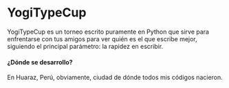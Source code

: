 # YogiTypeCup
YogiTypeCup es un torneo escrito puramente en Python que sirve para enfrentarse con tus amigos para ver quién es el que escribe mejor, siguiendo el principal parámetro: la rapidez en escribir.

#### ¿Dónde se desarrollo?

En Huaraz, Perú, obviamente, ciudad de dónde todos mis códigos nacieron.
